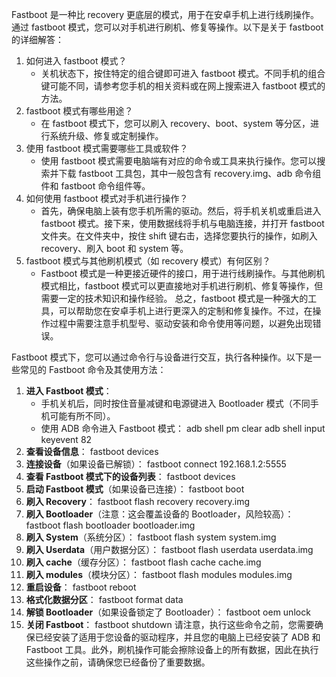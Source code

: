 Fastboot 是一种比 recovery 更底层的模式，用于在安卓手机上进行线刷操作。通过 fastboot 模式，您可以对手机进行刷机、修复等操作。以下是关于 fastboot 的详细解答：
1. 如何进入 fastboot 模式？
   - 关机状态下，按住特定的组合键即可进入 fastboot 模式。不同手机的组合键可能不同，请参考您手机的相关资料或在网上搜索进入 fastboot 模式的方法。
2. fastboot 模式有哪些用途？
   - 在 fastboot 模式下，您可以刷入 recovery、boot、system 等分区，进行系统升级、修复或定制操作。
3. 使用 fastboot 模式需要哪些工具或软件？
   - 使用 fastboot 模式需要电脑端有对应的命令或工具来执行操作。您可以搜索并下载 fastboot 工具包，其中一般包含有 recovery.img、adb 命令组件和 fastboot 命令组件等。
4. 如何使用 fastboot 模式对手机进行操作？
   - 首先，确保电脑上装有您手机所需的驱动。然后，将手机关机或重启进入 fastboot 模式。接下来，使用数据线将手机与电脑连接，并打开 fastboot 文件夹。在文件夹中，按住 shift 键右击，选择您要执行的操作，如刷入 recovery、刷入 boot 和 system 等。
5. fastboot 模式与其他刷机模式（如 recovery 模式）有何区别？
   - Fastboot 模式是一种更接近硬件的接口，用于进行线刷操作。与其他刷机模式相比，fastboot 模式可以更直接地对手机进行刷机、修复等操作，但需要一定的技术知识和操作经验。
总之，fastboot 模式是一种强大的工具，可以帮助您在安卓手机上进行更深入的定制和修复操作。不过，在操作过程中需要注意手机型号、驱动安装和命令使用等问题，以避免出现错误。

 Fastboot 模式下，您可以通过命令行与设备进行交互，执行各种操作。以下是一些常见的 Fastboot 命令及其使用方法：
1. **进入 Fastboot 模式**：
   - 手机关机后，同时按住音量减键和电源键进入 Bootloader 模式（不同手机可能有所不同）。
   - 使用 ADB 命令进入 Fastboot 模式：
     adb shell pm clear
     adb shell input keyevent 82
2. **查看设备信息**：
   fastboot devices
3. **连接设备**（如果设备已解锁）：
   fastboot connect 192.168.1.2:5555
4. **查看 Fastboot 模式下的设备列表**：
   fastboot devices
5. **启动 Fastboot 模式**（如果设备已连接）：
   fastboot boot
6. **刷入 Recovery**：
   fastboot flash recovery recovery.img
7. **刷入 Bootloader**（注意：这会覆盖设备的 Bootloader，风险较高）：
   fastboot flash bootloader bootloader.img
8. **刷入 System**（系统分区）：
   fastboot flash system system.img
9. **刷入 Userdata**（用户数据分区）：
   fastboot flash userdata userdata.img
10. **刷入 cache**（缓存分区）：
    fastboot flash cache cache.img
11. **刷入 modules**（模块分区）：
    fastboot flash modules modules.img
12. **重启设备**：
    fastboot reboot
13. **格式化数据分区**：
    fastboot format data
14. **解锁 Bootloader**（如果设备锁定了 Bootloader）：
    fastboot oem unlock
15. **关闭 Fastboot**：
    fastboot shutdown
请注意，执行这些命令之前，您需要确保已经安装了适用于您设备的驱动程序，并且您的电脑上已经安装了 ADB 和 Fastboot 工具。此外，刷机操作可能会擦除设备上的所有数据，因此在执行这些操作之前，请确保您已经备份了重要数据。